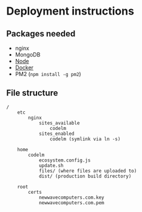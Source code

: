 # Deployment instructions

## Packages needed

- nginx
- MongoDB
- [Node](https://github.com/nodesource/distributions/blob/master/README.md#debinstall)
- [Docker](https://www.itzgeek.com/how-tos/linux/debian/how-to-install-docker-on-debian-9.html)
- PM2 (`npm install -g pm2`)

## File structure

```
/
    etc
        nginx
            sites_available
                codelm
            sites_enabled
                codelm (symlink via ln -s)

    home
        codelm
            ecosystem.config.js
            update.sh
            files/ (where files are uploaded to)
            dist/ (production build directory)

    root
        certs
            newwavecomputers.com.key
            newwavecomputers.com.pem
```
